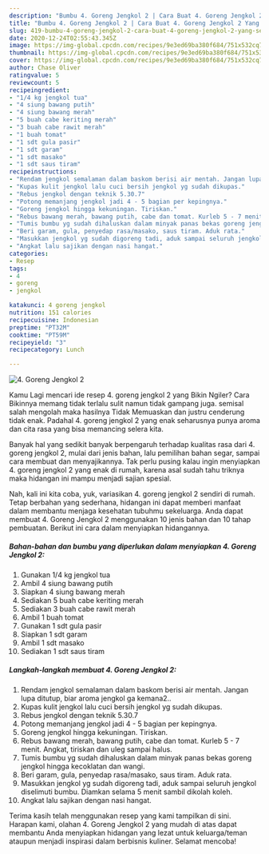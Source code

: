 ```yaml
---
description: "Bumbu 4. Goreng Jengkol 2 | Cara Buat 4. Goreng Jengkol 2 Yang Sempurna"
title: "Bumbu 4. Goreng Jengkol 2 | Cara Buat 4. Goreng Jengkol 2 Yang Sempurna"
slug: 419-bumbu-4-goreng-jengkol-2-cara-buat-4-goreng-jengkol-2-yang-sempurna
date: 2020-12-24T02:55:43.345Z
image: https://img-global.cpcdn.com/recipes/9e3ed69ba380f684/751x532cq70/4-goreng-jengkol-2-foto-resep-utama.jpg
thumbnail: https://img-global.cpcdn.com/recipes/9e3ed69ba380f684/751x532cq70/4-goreng-jengkol-2-foto-resep-utama.jpg
cover: https://img-global.cpcdn.com/recipes/9e3ed69ba380f684/751x532cq70/4-goreng-jengkol-2-foto-resep-utama.jpg
author: Chase Oliver
ratingvalue: 5
reviewcount: 5
recipeingredient:
- "1/4 kg jengkol tua"
- "4 siung bawang putih"
- "4 siung bawang merah"
- "5 buah cabe keriting merah"
- "3 buah cabe rawit merah"
- "1 buah tomat"
- "1 sdt gula pasir"
- "1 sdt garam"
- "1 sdt masako"
- "1 sdt saus tiram"
recipeinstructions:
- "Rendam jengkol semalaman dalam baskom berisi air mentah. Jangan lupa ditutup, biar aroma jengkol ga kemana2.."
- "Kupas kulit jengkol lalu cuci bersih jengkol yg sudah dikupas."
- "Rebus jengkol dengan teknik 5.30.7"
- "Potong memanjang jengkol jadi 4 - 5 bagian per kepingnya."
- "Goreng jengkol hingga kekuningan. Tiriskan."
- "Rebus bawang merah, bawang putih, cabe dan tomat. Kurleb 5 - 7 menit. Angkat, tiriskan dan uleg sampai halus."
- "Tumis bumbu yg sudah dihaluskan dalam minyak panas bekas goreng jengkol hingga kecoklatan dan wangi."
- "Beri garam, gula, penyedap rasa/masako, saus tiram. Aduk rata."
- "Masukkan jengkol yg sudah digoreng tadi, aduk sampai seluruh jengkol diselimuti bumbu. Diamkan selama 5 menit sambil dikolah koleh."
- "Angkat lalu sajikan dengan nasi hangat."
categories:
- Resep
tags:
- 4
- goreng
- jengkol

katakunci: 4 goreng jengkol 
nutrition: 151 calories
recipecuisine: Indonesian
preptime: "PT32M"
cooktime: "PT59M"
recipeyield: "3"
recipecategory: Lunch

---
```



![4. Goreng Jengkol 2](https://img-global.cpcdn.com/recipes/9e3ed69ba380f684/751x532cq70/4-goreng-jengkol-2-foto-resep-utama.jpg)

Kamu Lagi mencari ide resep 4. goreng jengkol 2 yang Bikin Ngiler? Cara Bikinnya memang tidak terlalu sulit namun tidak gampang juga. semisal salah mengolah maka hasilnya Tidak Memuaskan dan justru cenderung tidak enak. Padahal 4. goreng jengkol 2 yang enak seharusnya punya aroma dan cita rasa yang bisa memancing selera kita.

Banyak hal yang sedikit banyak berpengaruh terhadap kualitas rasa dari 4. goreng jengkol 2, mulai dari jenis bahan, lalu pemilihan bahan segar, sampai cara membuat dan menyajikannya. Tak perlu pusing kalau ingin menyiapkan 4. goreng jengkol 2 yang enak di rumah, karena asal sudah tahu triknya maka hidangan ini mampu menjadi sajian spesial.




Nah, kali ini kita coba, yuk, variasikan 4. goreng jengkol 2 sendiri di rumah. Tetap berbahan yang sederhana, hidangan ini dapat memberi manfaat dalam membantu menjaga kesehatan tubuhmu sekeluarga. Anda dapat membuat 4. Goreng Jengkol 2 menggunakan 10 jenis bahan dan 10 tahap pembuatan. Berikut ini cara dalam menyiapkan hidangannya.

<!--inarticleads1-->

##### Bahan-bahan dan bumbu yang diperlukan dalam menyiapkan 4. Goreng Jengkol 2:

1. Gunakan 1/4 kg jengkol tua
1. Ambil 4 siung bawang putih
1. Siapkan 4 siung bawang merah
1. Sediakan 5 buah cabe keriting merah
1. Sediakan 3 buah cabe rawit merah
1. Ambil 1 buah tomat
1. Gunakan 1 sdt gula pasir
1. Siapkan 1 sdt garam
1. Ambil 1 sdt masako
1. Sediakan 1 sdt saus tiram




<!--inarticleads2-->

##### Langkah-langkah membuat 4. Goreng Jengkol 2:

1. Rendam jengkol semalaman dalam baskom berisi air mentah. Jangan lupa ditutup, biar aroma jengkol ga kemana2..
1. Kupas kulit jengkol lalu cuci bersih jengkol yg sudah dikupas.
1. Rebus jengkol dengan teknik 5.30.7
1. Potong memanjang jengkol jadi 4 - 5 bagian per kepingnya.
1. Goreng jengkol hingga kekuningan. Tiriskan.
1. Rebus bawang merah, bawang putih, cabe dan tomat. Kurleb 5 - 7 menit. Angkat, tiriskan dan uleg sampai halus.
1. Tumis bumbu yg sudah dihaluskan dalam minyak panas bekas goreng jengkol hingga kecoklatan dan wangi.
1. Beri garam, gula, penyedap rasa/masako, saus tiram. Aduk rata.
1. Masukkan jengkol yg sudah digoreng tadi, aduk sampai seluruh jengkol diselimuti bumbu. Diamkan selama 5 menit sambil dikolah koleh.
1. Angkat lalu sajikan dengan nasi hangat.




Terima kasih telah menggunakan resep yang kami tampilkan di sini. Harapan kami, olahan 4. Goreng Jengkol 2 yang mudah di atas dapat membantu Anda menyiapkan hidangan yang lezat untuk keluarga/teman ataupun menjadi inspirasi dalam berbisnis kuliner. Selamat mencoba!
